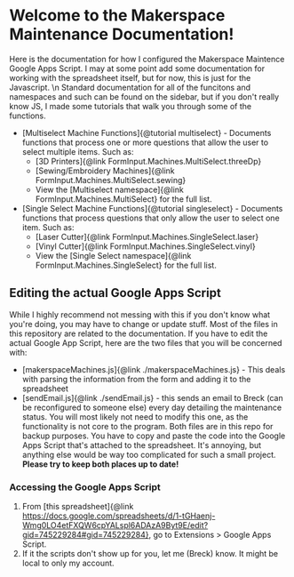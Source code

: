 # Welcome to the Makerspace Maintenance Documentation!
Here is the documentation for how I configured the Makerspace Maintence Google Apps Script. I may at some point
add some documentation for working with the spreadsheet itself, but for now, this is just for the Javascript.
\n
Standard documentation for all of the funcitons and namespaces and such can be found on the sidebar, but if
you don't really know JS, I made some tutorials that walk you through some of the functions.

- [Multiselect Machine Functions]{@tutorial multiselect} - Documents functions that process one or more questions
that allow the user to select multiple items. Such as:
    - [3D Printers]{@link FormInput.Machines.MultiSelect.threeDp}
    - [Sewing/Embroidery Machines]{@link FormInput.Machines.MultiSelect.sewing}
    - View the [Multiselect namespace]{@link FormInput.Machines.MultiSelect} for the full list.
- [Single Select Machine Functions]{@tutorial singleselect} - Documents functions that process questions that
only allow the user to select one item. Such as:
    - [Laser Cutter]{@link FormInput.Machines.SingleSelect.laser}
    - [Vinyl Cutter]{@link FormInput.Machines.SingleSelect.vinyl}
    - View the [Single Select namespace]{@link FormInput.Machines.SingleSelect} for the full list.
## Editing the actual Google Apps Script
While I highly recommend not messing with this if you don't know what you're doing, you may have to change or
update stuff. Most of the files in this repository are related to the documentation. If you have to edit the
actual Google App Script, here are the two files that you will be concerned with:
- [makerspaceMachines.js]{@link ./makerspaceMachines.js} - This deals with parsing the information from the form and
adding it to the spreadsheet
- [sendEmail.js]{@link ./sendEmail.js} - this sends an email to Breck (can be reconfigured to someone else) every day
detailing the maintenance status. You will most likely not need to modify this one, as the functionality is not
core to the program.
Both files are in this repo for backup purposes. You have to copy and paste the code into the Google Apps Script
that's attached to the spreadsheet. It's annoying, but anything else would be way too complicated for such a
small project. **Please try to keep both places up to date!**
### Accessing the Google Apps Script
1. From [this spreadsheet]{@link https://docs.google.com/spreadsheets/d/1-tGHaenj-Wmg0LO4etFXQW6cpYALspl6ADAzA9Byt9E/edit?gid=745229284#gid=745229284}, go to Extensions > Google Apps Script.
2. If it the scripts don't show up for you, let me (Breck) know. It might be local to only my account.
